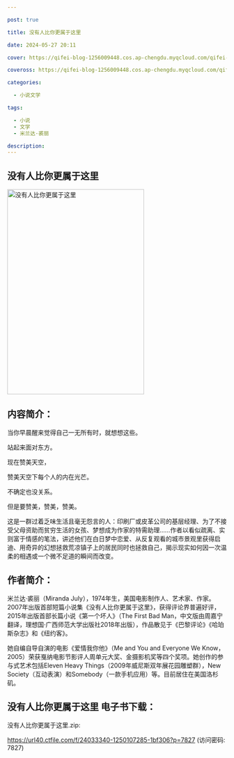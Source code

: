 ```yaml
---

post: true

title: 没有人比你更属于这里

date: 2024-05-27 20:11

cover: https://qifei-blog-1256009448.cos.ap-chengdu.myqcloud.com/qifei-blog/6618d1a668eb93571326bd58.jpg

coveross: https://qifei-blog-1256009448.cos.ap-chengdu.myqcloud.com/qifei-blog/6618d1a668eb93571326bd58.jpg

categories:

  - 小说文学

tags:

  - 小说
  - 文学
  - 米兰达·裘丽

description:
---
```


## 没有人比你更属于这里
<img alt="没有人比你更属于这里 " class="aligncenter loading" data-was-processed="true" decoding="async" fetchpriority="high" height="471" src="https://qifei-blog-1256009448.cos.ap-chengdu.myqcloud.com/qifei-blog/6618d1a668eb93571326bd58.jpg " style="cursor: zoom-in;" width="314"/>

## 内容简介：

当你早晨醒来觉得自己一无所有时，就想想这些。

站起来面对东方。

现在赞美天空，

赞美天空下每个人的内在光芒。

不确定也没关系。

但是要赞美，赞美，赞美。

这是一群过着乏味生活且毫无怨言的人：印刷厂或皮革公司的基层经理、为了不接受父母资助而贫穷生活的女孩、梦想成为作家的特需助理……作者以看似疏离、实则富于情感的笔法，讲述他们在白日梦中恋爱、从反复观看的城市景观里获得启迪、用奇异的幻想拯救荒凉镇子上的居民同时也拯救自己，揭示现实如何因一次温柔的相遇或一个微不足道的瞬间而改变。

## 作者简介：

米兰达·裘丽（Miranda July），1974年生，美国电影制作人、艺术家、作家。2007年出版首部短篇小说集《没有人比你更属于这里》，获得评论界普遍好评，2015年出版首部长篇小说《第一个坏人》（The First Bad Man，中文版由周嘉宁翻译，理想国·广西师范大学出版社2018年出版），作品散见于《巴黎评论》《哈珀斯杂志》和《纽约客》。

她自编自导自演的电影《爱情我你他》（Me and You and Everyone We Know，2005）荣获戛纳电影节影评人周单元大奖、金摄影机奖等四个奖项。她创作的参与式艺术包括Eleven Heavy Things（2009年威尼斯双年展花园雕塑群），New Society（互动表演）和Somebody（一款手机应用）等。目前居住在美国洛杉矶。

## 没有人比你更属于这里 电子书下载：
没有人比你更属于这里.zip: 

https://url40.ctfile.com/f/24033340-1250107285-1bf306?p=7827 (访问密码: 7827)
